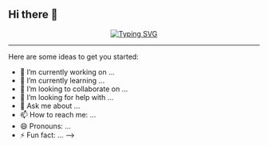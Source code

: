 ## Hi there 👋

<p align="center">
  <a href="https://github.com/santialmironn/santialmironn"><img  src="https://readme-typing-svg.herokuapp.com?font=Fira+Code&pause=1000&width=435&lines=Welcome+to+my+GitHub!" alt="Typing SVG"></a>
</p>

---

Here are some ideas to get you started:

- 🔭 I’m currently working on ...
- 🌱 I’m currently learning ...
- 👯 I’m looking to collaborate on ...
- 🤔 I’m looking for help with ...
- 💬 Ask me about ...
- 📫 How to reach me: ...
- 😄 Pronouns: ...
- ⚡ Fun fact: ...
-->
